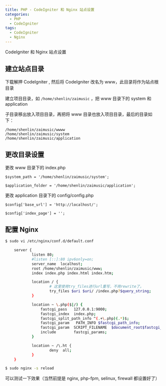 ```yaml
---
title: PHP - CodeIgniter 和 Nginx 站点设置
categories:
  - PHP
  - CodeIgniter
tags:
  - CodeIgniter
  - Nginx
---
```


CodeIgniter 和 Nginx 站点设置

<!--more-->

## 建立站点目录

下载解押 CodeIgniter , 然后将 CodeIgniter 改名为 www，此目录将作为站点根目录

建立项目目录，如 `/home/shenlin/zaimusic` ，把 www 目录下的 system 和 application

子目录移出放入项目目录，再把将 www 目录也放入项目目录，最后的目录如下：

    /home/shenlin/zaimusic/wwww
    /home/shenlin/zaimusic/system
    /home/shenlin/zaimusic/application

## 更改目录设置

更改 www 目录下的 index.php

    $system_path = '/home/shenlin/zaimusic/system';

    $application_folder = '/home/shenlin/zaimusic/application';

更改 application 目录下的 config/config.php

    $config['base_url'] = 'http://localhost/';

    $config['index_page'] = '';

## 配置 Nginx

```bash
$ sudo vi /etc/nginx/conf.d/default.conf

    server {
            listen 80;
            #listen [::]:80 ipv6only=on;
            server_name  localhost;
            root /home/shenlin/zaimusic/www;
            index index.php index.html index.htm;

            location / {
                    # 这里使用try_files进行url重写，不用rewrite了。
                    try_files $uri $uri/ /index.php?$query_string;
            }

            location ~ \.php($|/) {
                fastcgi_pass   127.0.0.1:9000;
                fastcgi_index  index.php;
                fastcgi_split_path_info ^(.+\.php)(.*)$;
                fastcgi_param   PATH_INFO $fastcgi_path_info;
                fastcgi_param  SCRIPT_FILENAME  $document_root$fastcgi_script_name;
                include        fastcgi_params;
            }

            location ~ /\.ht {
                    deny  all;
            }
    }

$ sudo nginx -s reload
```

可以测试一下效果（当然前提是 nginx, php-fpm, selinux, firewall 都设置好了）

